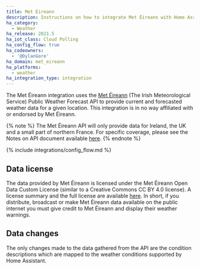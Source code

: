 ```yaml
---
title: Met Éireann
description: Instructions on how to integrate Met Éireann with Home Assistant.
ha_category:
  - Weather
ha_release: 2021.5
ha_iot_class: Cloud Polling
ha_config_flow: true
ha_codeowners:
  - '@DylanGore'
ha_domain: met_eireann
ha_platforms:
  - weather
ha_integration_type: integration
---
```


The Met Éireann integration uses the [Met Éireann](https://met.ie) (The Irish Meteorological Service) Public Weather Forecast API to provide current and forecasted weather data for a given location. This integration is in no way affiliated with or endorsed by Met Éireann.

{% note %}
The Met Éireann API will only provide data for Ireland, the UK and a small part of northern France. For specific coverage, please see the Notes on API document available [here](https://data.gov.ie/dataset/met-eireann-weather-forecast-api/resource/027da6d5-d819-48d1-9b16-331dba169bd1).
{% endnote %}

{% include integrations/config_flow.md %}

## Data license

The data provided by Met Éireann is licensed under the Met Éireann Open Data Custom License (similar to a Creative Commons CC BY 4.0 license). A license summary and the full license are available [here](https://data.gov.ie/dataset/met-eireann-weather-forecast-api/resource/027da6d5-d819-48d1-9b16-331dba169bd1). In short, if you distribute, broadcast or make Met Éireann data available on the public internet you must give credit to Met Éireann and display their weather warnings.

## Data changes

The only changes made to the data gathered from the API are the condition descriptions which are mapped to the weather conditions supported by Home Assistant.
